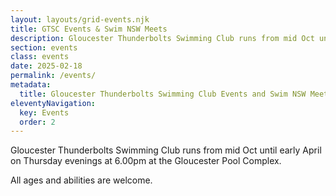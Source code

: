 ```yaml
---
layout: layouts/grid-events.njk
title: GTSC Events & Swim NSW Meets
description: Gloucester Thunderbolts Swimming Club runs from mid Oct until early April on Thursday evenings at 6.00pm at the Gloucester Pool Complex.  All ages and abilities are welcome.
section: events
class: events
date: 2025-02-18
permalink: /events/
metadata: 
  title: Gloucester Thunderbolts Swimming Club Events and Swim NSW Meets
eleventyNavigation:
  key: Events
  order: 2
---
```






Gloucester Thunderbolts Swimming Club runs from mid Oct until early April on Thursday evenings at 6.00pm at the Gloucester Pool Complex. 

All ages and abilities are welcome.




